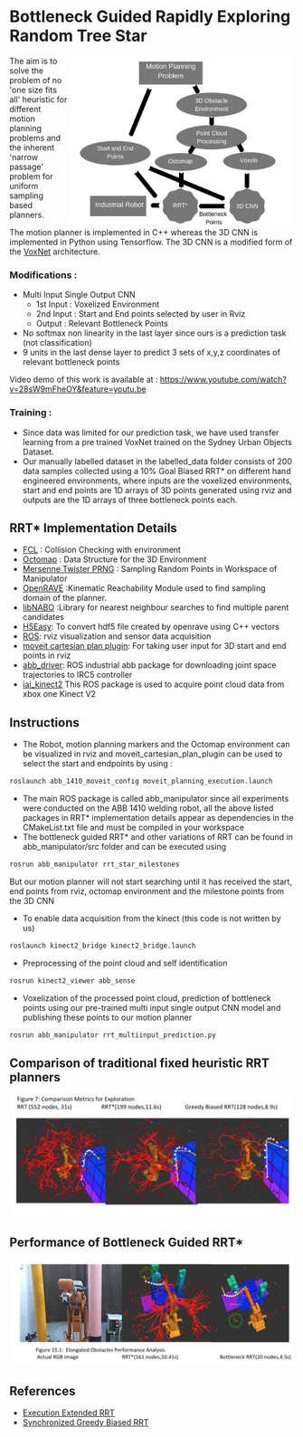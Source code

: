 # Bottleneck Guided Rapidly Exploring Random Tree Star

<div align='right'>
  <img src='images/Flow chart 2 (1).png' width='400px' align='right'>
</div>


The aim is to solve the problem of no 'one size fits all' heuristic for different motion planning problems and the inherent 'narrow passage' problem for uniform sampling based planners. 

The motion planner is implemented in C++ whereas the 3D CNN is implemented in Python using Tensorflow. The 3D CNN is a modified form of the [VoxNet](https://www.ri.cmu.edu/pub_files/2015/9/voxnet_maturana_scherer_iros15.pdf) architecture. 

### Modifications :

* Multi Input Single Output CNN 
  * 1st Input : Voxelized Environment
  * 2nd Input : Start and End points selected by user in Rviz
  * Output : Relevant Bottleneck Points
* No softmax non linearity in the last layer since ours is a prediction task (not classification)
* 9 units in the last dense layer to predict 3 sets of x,y,z coordinates of relevant bottleneck points

Video demo of this work is available at : https://www.youtube.com/watch?v=28sW9mFheOY&feature=youtu.be
### Training :

* Since data was limited for our prediction task, we have used transfer learning from a pre trained VoxNet trained on the Sydney Urban Objects Dataset.
* Our manually labelled dataset in the labelled_data folder consists of 200 data samples collected using a 10% Goal Biased RRT* on different hand engineered environments, where inputs are the voxelized environments, start and end points are 1D arrays of 3D points generated using rviz and outputs are the 1D arrays of three bottleneck points each.

## RRT* Implementation Details 
* [FCL](https://github.com/flexible-collision-library/fcl) : Collision Checking with environment
* [Octomap](https://github.com/OctoMap/octomap) : Data Structure for the 3D Environment
* [Mersenne Twister PRNG](https://github.com/cslarsen/mersenne-twister) : Sampling Random Points in Workspace of Manipulator
* [OpenRAVE](https://github.com/rdiankov/openrave) :Kinematic Reachability Module used to find sampling domain of the planner.
* [libNABO](https://github.com/ethz-asl/libnabo) :Library for nearest neighbour searches to find multiple parent candidates
* [H5Easy](https://github.com/stevenwalton/H5Easy): To convert hdf5 file created by openrave using C++ vectors
* [ROS](https://github.com/ros): rviz visualization and sensor data acquisition
* [moveit cartesian plan plugin](https://github.com/ros-industrial-consortium/fermi/tree/hydro-devel): For taking user input for 3D start and end points in rviz
*  [abb_driver](https://github.com/ros-industrial/abb/tree/kinetic-devel/abb_driver): ROS industrial abb package for downloading joint space trajectories to IRC5 controller 
* [iai_kinect2](https://github.com/code-iai/iai_kinect2) This ROS package is used to acquire point cloud data from xbox one Kinect V2

## Instructions 
* The Robot, motion planning markers and the Octomap environment can be visualized in rviz and moveit_cartesian_plan_plugin can be used to select the start and endpoints by using :
```bash
roslaunch abb_1410_moveit_config moveit_planning_execution.launch
```
* The main ROS package is called abb_manipulator since all experiments were conducted on the ABB 1410 welding robot, all the above listed packages in RRT* implementation details appear as dependencies in the CMakeList.txt file and must be compiled in your workspace
* The bottleneck guided RRT* and other variations of RRT can be found in abb_manipulator/src folder and can be executed using
```bash
rosrun abb_manipulator rrt_star_milestones
```
But our motion planner will not start searching until it has received the start, end points from rviz, octomap environment and the milestone points from the 3D CNN
* To enable data acquisition from the kinect (this code is not written by us)
```bash
roslaunch kinect2_bridge kinect2_bridge.launch
```
* Preprocessing of the point cloud and self identification 
```bash
rosrun kinect2_viewer abb_sense
```
* Voxelization of the processed point cloud, prediction of bottleneck points using our pre-trained multi input single output CNN model and publishing these points to our motion planner
```bash
rosrun abb_manipulator rrt_multiinput_prediction.py
```

## Comparison of traditional fixed heuristic RRT planners 
<div align='centre'>
  <img src='images/random exploration.png' width='800px' align='centre'>
</div>

## Performance of Bottleneck Guided RRT*
<div align='centre'>
  <img src='images/Intelligent Exploration.png' width='800px' align='centre'>
</div>

## References 
* [Execution Extended RRT](https://link.springer.com/content/pdf/10.1007/978-3-540-45135-8_23.pdf)
* [Synchronized Greedy Biased RRT](https://link.springer.com/content/pdf/10.1007/s12555-011-0417-7.pdf)




